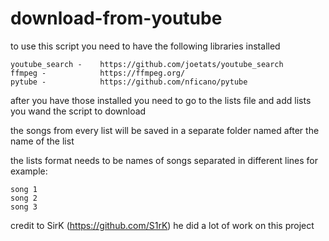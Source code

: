 # download-from-youtube
to use this script you need to have the following libraries installed
 ```
youtube_search -    https://github.com/joetats/youtube_search
ffmpeg -            https://ffmpeg.org/
pytube -            https://github.com/nficano/pytube
```
after you have those installed you need to go to the lists file and add lists you wand the script to download

the songs from every list will be saved in a separate folder named after the name of the list
 
the lists format needs to be names of songs separated in different lines for example:
```
song 1
song 2
song 3
``` 

credit to SirK (https://github.com/S1rK) he did a lot of work on this project